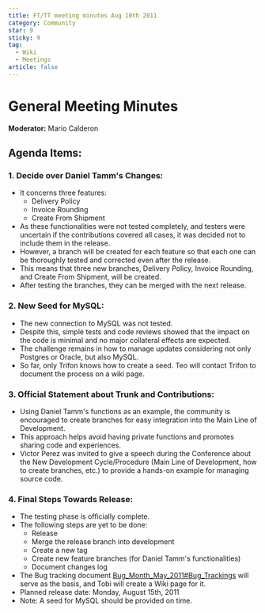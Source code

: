 ```yaml
---
title: FT/TT meeting minutes Aug 10th 2011
category: Community
star: 9
sticky: 9
tag:
  - Wiki
  - Meetings
article: false
---
```


# General Meeting Minutes

**Moderator:** Mario Calderon

## Agenda Items:

### 1. Decide over Daniel Tamm's Changes:
- It concerns three features:
  - Delivery Policy
  - Invoice Rounding
  - Create From Shipment
- As these functionalities were not tested completely, and testers were uncertain if the contributions covered all cases, it was decided not to include them in the release.
- However, a branch will be created for each feature so that each one can be thoroughly tested and corrected even after the release.
- This means that three new branches, Delivery Policy, Invoice Rounding, and Create From Shipment, will be created.
- After testing the branches, they can be merged with the next release.

### 2. New Seed for MySQL:
- The new connection to MySQL was not tested.
- Despite this, simple tests and code reviews showed that the impact on the code is minimal and no major collateral effects are expected.
- The challenge remains in how to manage updates considering not only Postgres or Oracle, but also MySQL.
- So far, only Trifon knows how to create a seed. Teo will contact Trifon to document the process on a wiki page.

### 3. Official Statement about Trunk and Contributions:
- Using Daniel Tamm's functions as an example, the community is encouraged to create branches for easy integration into the Main Line of Development.
- This approach helps avoid having private functions and promotes sharing code and experiences.
- Victor Perez was invited to give a speech during the Conference about the New Development Cycle/Procedure (Main Line of Development, how to create branches, etc.) to provide a hands-on example for managing source code.

### 4. Final Steps Towards Release:
- The testing phase is officially complete.
- The following steps are yet to be done:
  - Release
  - Merge the release branch into development
  - Create a new tag
  - Create new feature branches (for Daniel Tamm's functionalities)
  - Document changes log
- The Bug tracking document [Bug_Month_May_2011#Bug_Trackings](https://wiki.adempiere.net/Bug_Month_May_2011#Bug_Trackings) will serve as the basis, and Tobi will create a Wiki page for it.
- Planned release date: Monday, August 15th, 2011
- Note: A seed for MySQL should be provided on time.
